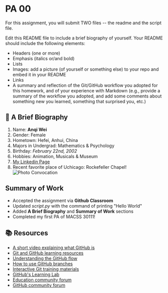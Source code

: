 # PA 00

For this assignment, you will submit TWO files -- the readme and the script file. 


Edit this README file to include a brief biography of yourself. Your README should include the following elements:
* Headers (one or more)
* Emphasis (italics or/and bold)
* Lists
* Images: add a picture (of yourself or something else) to your repo and embed it in your README
* Links
* A summary and reflection of the Git/GitHub workflow you adopted for this homework, and of your experience with Markdown (e.g., provide a summary of the workflow you adopted, and add some comments about something new you learned, something that surprised you, etc.)

## 📖 A Brief Biography
1. Name: **Anqi Wei**
1. Gender: Female
1. Hometown: Hefei, Anhui, China
1. Majors in Undergrad: Mathematics & Psychology
1. Birthday: *February 22nd, 2002*
1. Hobbies: Animation, Musicals & Museum
1. [My Linkedin Page](www.linkedin.com/in/anqi-wei)
1. Recent favorite place of Uchicago: Rockefeller Chapel!
   ![Photo Convocation](/Users/angelew/Documents/Desktop/convocation.jpg)

## Summary of Work
* Accepted the assignment via **Github Classroom**
* Updated *script.py* with the command of printing "Hello World"
* Added **A Brief Biography** and **Summary of Work** sections
* Completed my first PA of MACSS 30111!

## 📚  Resources 
* [A short video explaining what GitHub is](https://www.youtube.com/watch?v=w3jLJU7DT5E&feature=youtu.be) 
* [Git and GitHub learning resources](https://docs.github.com/en/github/getting-started-with-github/git-and-github-learning-resources) 
* [Understanding the GitHub flow](https://guides.github.com/introduction/flow/)
* [How to use GitHub branches](https://www.youtube.com/watch?v=H5GJfcp3p4Q&feature=youtu.be)
* [Interactive Git training materials](https://githubtraining.github.io/training-manual/#/01_getting_ready_for_class)
* [GitHub's Learning Lab](https://github.com/apps/github-learning-lab)
* [Education community forum](https://education.github.community/)
* [GitHub community forum](https://github.community/)
